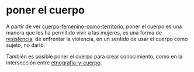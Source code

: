 # poner el cuerpo

A partir de ver [cuerpo-femenino-como-territorio](cuerpo-femenino-como-territorio.md), poner el cuerpo es una manera que les ha permitido vivir a las mujeres, es una forma de [resistencia](resistencia.md), de enfrentar la violencia, en un sentido de usar el cuerpo como sujeto, no darlo.

También es posible poner el cuerpo para crear conocimiento, como en la intersección entre [etnografia-y-cuerpo](etnografia-y-cuerpo.md).


